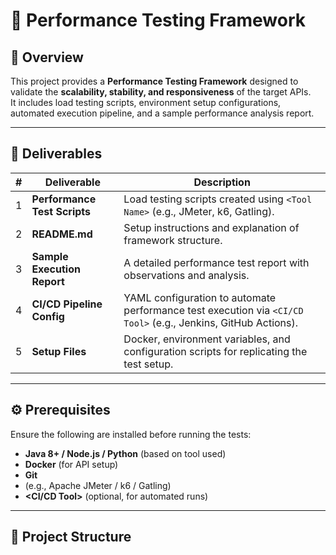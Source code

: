 # 🚀 Performance Testing Framework

## 📘 Overview
This project provides a **Performance Testing Framework** designed to validate the **scalability, stability, and responsiveness** of the target APIs.  
It includes load testing scripts, environment setup configurations, automated execution pipeline, and a sample performance analysis report.

---

## 📂 Deliverables

| # | Deliverable | Description |
|---|--------------|-------------|
| 1 | **Performance Test Scripts** | Load testing scripts created using `<Tool Name>` (e.g., JMeter, k6, Gatling). |
| 2 | **README.md** | Setup instructions and explanation of framework structure. |
| 3 | **Sample Execution Report** | A detailed performance test report with observations and analysis. |
| 4 | **CI/CD Pipeline Config** | YAML configuration to automate performance test execution via `<CI/CD Tool>` (e.g., Jenkins, GitHub Actions). |
| 5 | **Setup Files** | Docker, environment variables, and configuration scripts for replicating the test setup. |

---

## ⚙️ Prerequisites

Ensure the following are installed before running the tests:

- **Java 8+ / Node.js / Python** (based on tool used)
- **Docker** (for API setup)
- **Git**
- **<Tool Name>** (e.g., Apache JMeter / k6 / Gatling)
- **<CI/CD Tool>** (optional, for automated runs)

---

## 🧩 Project Structure

